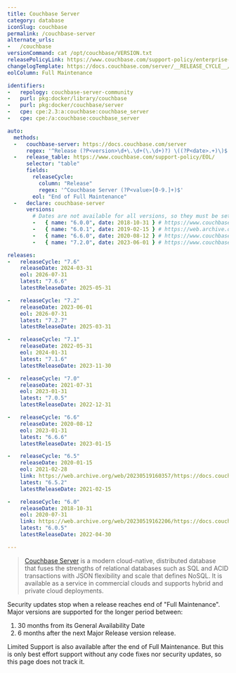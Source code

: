 ```yaml
---
title: Couchbase Server
category: database
iconSlug: couchbase
permalink: /couchbase-server
alternate_urls:
-   /couchbase
versionCommand: cat /opt/couchbase/VERSION.txt
releasePolicyLink: https://www.couchbase.com/support-policy/enterprise-software/
changelogTemplate: https://docs.couchbase.com/server/__RELEASE_CYCLE__/release-notes/relnotes.html
eolColumn: Full Maintenance

identifiers:
-   repology: couchbase-server-community
-   purl: pkg:docker/library/couchbase
-   purl: pkg:docker/couchbase/server
-   cpe: cpe:2.3:a:couchbase:couchbase_server
-   cpe: cpe:/a:couchbase:couchbase_server

auto:
  methods:
  -   couchbase-server: https://docs.couchbase.com/server
      regex: '^Release (?P<version>\d+\.\d+(\.\d+)?) \((?P<date>.+)\)$'
  -   release_table: https://www.couchbase.com/support-policy/EOL/
      selector: "table"
      fields:
        releaseCycle:
          column: "Release"
          regex: '^Couchbase Server (?P<value>[0-9.]+)$'
        eol: "End of Full Maintenance"
  -   declare: couchbase-server
      versions:
        # Dates are not available for all versions, so they must be set manually in some cases.
        -   { name: "6.0.0", date: 2018-10-31 } # https://www.couchbase.com/blog/announcing-couchbase-6-0/
        -   { name: "6.0.1", date: 2019-02-15 } # https://web.archive.org/web/20190307191211/https://docs.couchbase.com/server/6.0/release-notes/relnotes.html
        -   { name: "6.6.0", date: 2020-08-12 } # https://www.couchbase.com/blog/whats-new-and-improved-in-couchbase-server-6-6/
        -   { name: "7.2.0", date: 2023-06-01 } # https://www.couchbase.com/blog/couchbase-capella-spring-release-72/

releases:
-   releaseCycle: "7.6"
    releaseDate: 2024-03-31
    eol: 2026-07-31
    latest: "7.6.6"
    latestReleaseDate: 2025-05-31

-   releaseCycle: "7.2"
    releaseDate: 2023-06-01
    eol: 2026-07-31
    latest: "7.2.7"
    latestReleaseDate: 2025-03-31

-   releaseCycle: "7.1"
    releaseDate: 2022-05-31
    eol: 2024-01-31
    latest: "7.1.6"
    latestReleaseDate: 2023-11-30

-   releaseCycle: "7.0"
    releaseDate: 2021-07-31
    eol: 2023-01-31
    latest: "7.0.5"
    latestReleaseDate: 2022-12-31

-   releaseCycle: "6.6"
    releaseDate: 2020-08-12
    eol: 2023-01-31
    latest: "6.6.6"
    latestReleaseDate: 2023-01-15

-   releaseCycle: "6.5"
    releaseDate: 2020-01-15
    eol: 2021-02-28
    link: https://web.archive.org/web/20230519160357/https://docs.couchbase.com/server/6.5/release-notes/relnotes.html
    latest: "6.5.2"
    latestReleaseDate: 2021-02-15

-   releaseCycle: "6.0"
    releaseDate: 2018-10-31
    eol: 2020-07-31
    link: https://web.archive.org/web/20230519162206/https://docs.couchbase.com/server/6.0/release-notes/relnotes.html
    latest: "6.0.5"
    latestReleaseDate: 2022-04-30

---
```


> [Couchbase Server](https://www.couchbase.com/products/server) is a modern cloud-native,
> distributed database that fuses the strengths of relational databases such as SQL and ACID
> transactions with JSON flexibility and scale that defines NoSQL. It is available as a service in
> commercial clouds and supports hybrid and private cloud deployments.

Security updates stop when a release reaches end of "Full Maintenance". Major versions are supported
for the longer period between:

1. 30 months from its General Availability Date
2. 6 months after the next Major Release version release.

Limited Support is also available after the end of Full Maintenance. But this is only best effort
support without any code fixes nor security updates, so this page does not track it.
